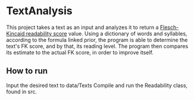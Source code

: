 # TextAnalysis
This project takes a text as an input and analyzes it to return a [Flesch-Kincaid readability score](https://en.wikipedia.org/wiki/Flesch%E2%80%93Kincaid_readability_tests) value. Using a dictionary of words and syllables, according to the formula linked prior, the program is able to determine the text's FK score, and by that, its reading level. The program then compares its estimate to the actual FK score, in order to improve itself.

## How to run
Input the desired text to data/Texts
Compile and run the Readability class, found in src.
